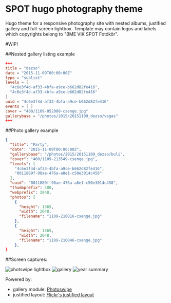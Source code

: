 SPOT hugo photography theme
===========================

Hugo theme for a responsive photography site with nested albums, justified gallery and full-screen lightbox.
Template may contain logos and labels which copyrights belong to "BME VIK SPOT Fotókör".

#WiP!

##Nested gallery listing example
```toml
+++
title = "dezso"
date = "2015-11-09T00:00:00Z"
type = "sublist"
levels = [
  "4c6e3f4d-af33-4bfa-a9ce-b662d82fe416",
  "4c6e3f4d-af33-4bfa-a9ce-b662d82fe416"
]
uuid = "4c6e3f4d-af33-4bfa-a9ce-b662d82fe416"
events = [ ]
cover = "400/1109-052000-csenge.jpg"
gallerybase = "/photos/2015/20151109_dezso/vagas"
+++
```

##Photo gallery example
```json
{
  "title": "Party",
  "date": "2015-11-09T00:00:00Z",
  "gallerybase": "/photos/2015/20151109_dezso/buli",
  "cover": "400/1109-213549-csenge.jpg",
  "levels": [
    "4c6e3f4d-af33-4bfa-a9ce-b662d82fe416",
    "0011889f-98ae-476a-a8e1-c50e3014c458"
  ],
  "uuid": "0011889f-98ae-476a-a8e1-c50e3014c458",
  "thumbprefix": 400,
  "webprefix": 2048,
  "photos": [
    {
      "height": 1365,
      "width": 2048,
      "filename": "1109-210816-csenge.jpg"
    },
    {
      "height": 1365,
      "width": 2048,
      "filename": "1109-210846-csenge.jpg"
    },
}
```


##Screen captures:

![photswipe lightbox](https://github.com/szabolor/spot-hugo/raw/master/readme_img/lightbox.jpg "Photoswipe in action")
![gallery](https://github.com/szabolor/spot-hugo/raw/master/readme_img/photos.jpg "Justified layout of photos")
![year summary](https://github.com/szabolor/spot-hugo/raw/master/readme_img/yearlist.jpg "Year summary by month")

Powered by:
 - gallery module: [Photoswipe](https://github.com/dimsemenov/PhotoSwipe)
 - justified layout: [Flickr's justified layout](https://github.com/flickr/justified-layout)
